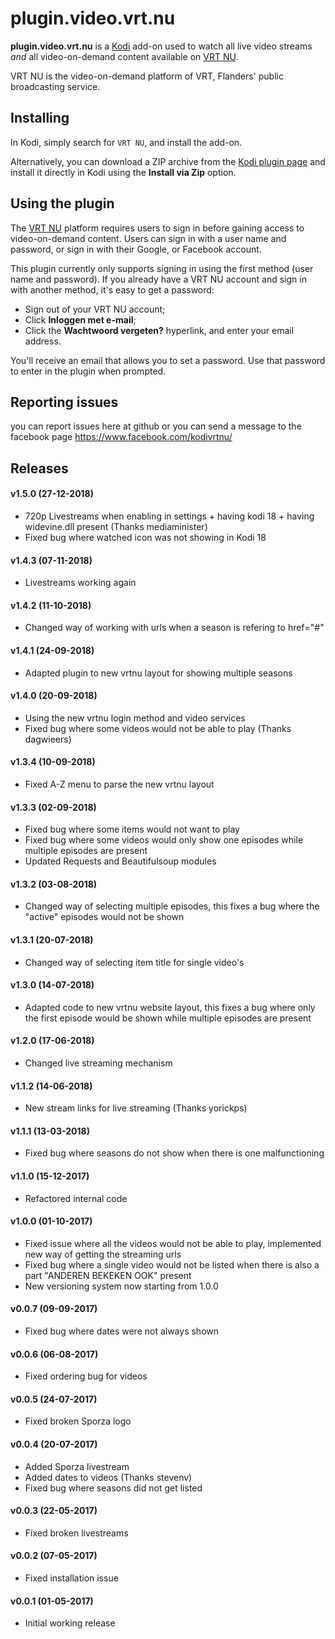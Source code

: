 # plugin.video.vrt.nu

**plugin.video.vrt.nu** is a [Kodi][1] add-on used to watch all live video streams *and* all video-on-demand
content available on [VRT NU][2].

VRT NU is the video-on-demand platform of VRT, Flanders' public broadcasting service.

## Installing

In Kodi, simply search for `VRT NU`, and install the add-on.

Alternatively, you can download a ZIP archive from the [Kodi plugin page][3] and install it directly in Kodi
using the **Install via Zip** option.

## Using the plugin

The [VRT NU][2] platform requires users to sign in before gaining access to video-on-demand content. Users can
sign in with a user name and password, or sign in with their Google, or Facebook account.

This plugin currently only supports signing in using the first method (user name and password). If you already
have a VRT NU account and sign in with another method, it's easy to get a password:

- Sign out of your VRT NU account;
- Click **Inloggen met e-mail**;
- Click the **Wachtwoord vergeten?** hyperlink, and enter your email address.

You'll receive an email that allows you to set a password. Use that password to enter in the plugin when
prompted.

## Reporting issues
you can report issues here at github or you can send a message to the facebook page https://www.facebook.com/kodivrtnu/

## Releases
#### v1.5.0 (27-12-2018)
 - 720p Livestreams when enabling in settings + having kodi 18 + having widevine.dll present (Thanks mediaminister)
 - Fixed bug where watched icon was not showing in Kodi 18

#### v1.4.3 (07-11-2018)
 - Livestreams working again

#### v1.4.2 (11-10-2018)
 - Changed way of working with urls when a season is refering to href="#"

#### v1.4.1 (24-09-2018)
- Adapted plugin to new vrtnu layout for showing multiple seasons

#### v1.4.0 (20-09-2018)
- Using the new vrtnu login method and video services
- Fixed bug where some videos would not be able to play (Thanks dagwieers)

#### v1.3.4 (10-09-2018)
- Fixed A-Z menu to parse the new vrtnu layout

#### v1.3.3 (02-09-2018)
- Fixed bug where some items would not want to play
- Fixed bug where some videos would only show one episodes while multiple episodes are present
- Updated Requests and Beautifulsoup modules

#### v1.3.2 (03-08-2018)
- Changed way of selecting multiple episodes, this fixes a bug where the "active" episodes would not be shown

#### v1.3.1 (20-07-2018)
- Changed way of selecting item title for single video's

#### v1.3.0 (14-07-2018)
- Adapted code to new vrtnu website layout, this fixes a bug where only the first episode would be shown while multiple episodes are present

#### v1.2.0 (17-06-2018)
- Changed live streaming mechanism

#### v1.1.2 (14-06-2018)
- New stream links for live streaming (Thanks yorickps)

#### v1.1.1 (13-03-2018)
- Fixed bug where seasons do not show when there is one malfunctioning

#### v1.1.0 (15-12-2017)
- Refactored internal code

#### v1.0.0 (01-10-2017)
- Fixed issue where all the videos would not be able to play, implemented new way of getting the streaming urls
- Fixed bug where a single video would not be listed when there is also a part "ANDEREN BEKEKEN OOK" present
- New versioning system now starting from 1.0.0

#### v0.0.7 (09-09-2017)
- Fixed bug where dates were not always shown

#### v0.0.6 (06-08-2017)
- Fixed ordering bug for videos

#### v0.0.5 (24-07-2017)
- Fixed broken Sporza logo 

#### v0.0.4 (20-07-2017)
- Added Sporza livestream
- Added dates to videos (Thanks stevenv)
- Fixed bug where seasons did not get listed

#### v0.0.3 (22-05-2017)

- Fixed broken livestreams

#### v0.0.2 (07-05-2017)

- Fixed installation issue

#### v0.0.1 (01-05-2017)

- Initial working release

[1]: https://kodi.tv
[2]: https://www.vrt.be/vrtnu
[3]: https://kodi.tv/addon/plugins-video-add-ons/vrt-nu-0
